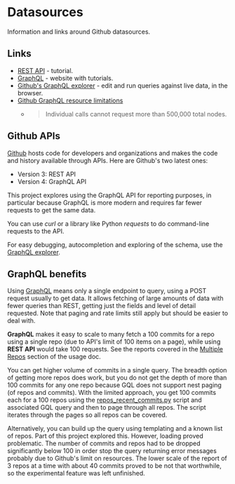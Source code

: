 # Datasources

Information and links around Github datasources.

## Links

- [REST API](https://www.restapitutorial.com/) - tutorial.
- [GraphQL](https://graphql.org/) - website with tutorials.
- [Github's GraphQL explorer](https://developer.github.com/v4/) - edit and run queries against live data, in the browser.
- [Github GraphQL resource limitations](https://developer.github.com/v4/guides/resource-limitations/)
    * > Individual calls cannot request more than 500,000 total nodes.


## Github APIs

[Github](https://github.com) hosts code for developers and organizations and makes the code and history available through APIs. Here are Github's two latest ones:

- Version 3: REST API
- Version 4: GraphQL API

This project explores using the GraphQL API for reporting purposes, in particular because GraphQL is more modern and requires far fewer requests to get the same data.

You can use _curl_ or a library like Python _requests_ to do command-line requests to the API.

For easy debugging, autocompletion and exploring of the schema, use the [GraphQL explorer](https://developer.github.com/v4/explorer/).


## GraphQL benefits

Using [GraphQL](https://graphql.org/) means only a single endpoint to query, using a POST request usually to get data. It allows fetching of large amounts of data with fewer queries than REST, getting just the fields and level of detail requested. Note that paging and rate limits still apply but should be easier to deal with.

**GraphQL** makes it easy to scale to many fetch a 100 commits for a repo using a single repo (due to API's limit of 100 items on a page), while using **REST API** would take 100 requests. See the reports covered in the [Multiple Repos](/docs/usage.md#multiple-repos) section of the usage doc.

You can get higher volume of commits in a single query. The breadth option of getting more repos does work, but you do not get the depth of more than 100 commits for any one repo because GQL does not support nest paging (of repos and commits). With the limited approach, you get 100 commits each for a 100 repos using the [repos_recent_commits.py](/ghgql/repos_recent_commits.py) script and associated GQL query and then to page through all repos. The script iterates through the pages so all repos can be covered.

Alternatively, you can build up the query using templating and a known list of repos. Part of this project explored this. However, loading proved problematic. The number of commits and repos had to be dropped significantly below 100 in order stop the query returning error messages probably due to Github's limit on resources. The lower scale of the report of 3 repos at a time with about 40 commits proved to be not that worthwhile, so the experimental feature was left unfinished.
